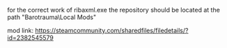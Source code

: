 for the correct work of ribaxml.exe the repository should be located at the path "Barotrauma\Local Mods\"

mod link: https://steamcommunity.com/sharedfiles/filedetails/?id=2382545579

